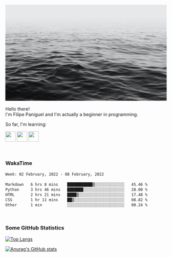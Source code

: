 <img height="300" width="900" src="header_lipepaniguel.jpg">

Hello there!  
I'm Filipe Paniguel and I'm actually a beginner in programming.

So far, I'm learning:

<img height="32" width="32" src="https://cdn.jsdelivr.net/gh/devicons/devicon/icons/python/python-original.svg"/> <img height="32" width="32" src="https://cdn.jsdelivr.net/gh/devicons/devicon/icons/html5/html5-original.svg"/> <img height="32" width="32" src="https://cdn.jsdelivr.net/gh/devicons/devicon/icons/css3/css3-original.svg" />

<br>

### WakaTime

<!--START_SECTION:waka-->
```text
Week: 02 February, 2022 - 08 February, 2022

Markdown   6 hrs 8 mins    ███████████▒░░░░░░░░░░░░░   45.46 % 
Python     3 hrs 46 mins   ███████░░░░░░░░░░░░░░░░░░   28.00 % 
HTML       2 hrs 21 mins   ████▒░░░░░░░░░░░░░░░░░░░░   17.48 % 
CSS        1 hr 11 mins    ██▒░░░░░░░░░░░░░░░░░░░░░░   08.82 % 
Other      1 min           ░░░░░░░░░░░░░░░░░░░░░░░░░   00.24 % 
```
<!--END_SECTION:waka-->

<br>

### Some GitHub Statistics

[![Top Langs](https://github-readme-stats.vercel.app/api/top-langs/?username=lipepaniguel&layout=compact&theme=github_dark)](https://github.com/anuraghazra/github-readme-stats)

[![Anurag's GitHub stats](https://github-readme-stats.vercel.app/api?username=lipepaniguel&theme=github_dark)](https://github.com/anuraghazra/github-readme-stats)

